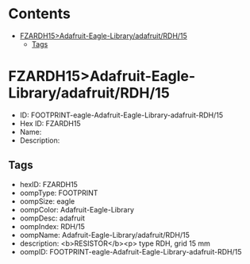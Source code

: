 



Contents
========

* [FZARDH15>Adafruit-Eagle-Library/adafruit/RDH/15](#fzardh15adafruit-eagle-libraryadafruitrdh15)
	* [Tags](#tags)

# FZARDH15>Adafruit-Eagle-Library/adafruit/RDH/15

- ID: FOOTPRINT-eagle-Adafruit-Eagle-Library-adafruit-RDH/15
- Hex ID: FZARDH15
- Name: 
- Description: 

## Tags

- hexID: FZARDH15
- oompType: FOOTPRINT
- oompSize: eagle
- oompColor: Adafruit-Eagle-Library
- oompDesc: adafruit
- oompIndex: RDH/15
- oompName: Adafruit-Eagle-Library/adafruit/RDH/15
- description: &lt;b&gt;RESISTOR&lt;/b&gt;&lt;p&gt;
type RDH, grid 15 mm
- oompID: FOOTPRINT-eagle-Adafruit-Eagle-Library-adafruit-RDH/15

